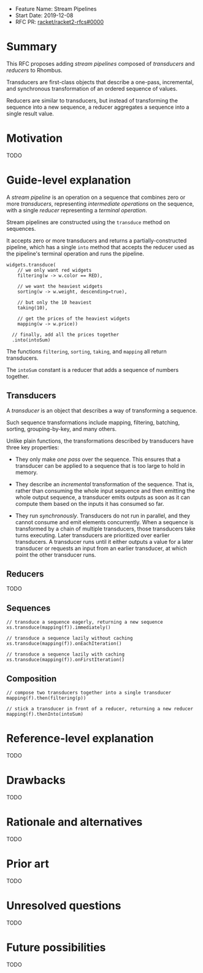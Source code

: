- Feature Name: Stream Pipelines
- Start Date: 2019-12-08
- RFC PR: [racket/racket2-rfcs#0000](https://github.com/racket/racket2-rfcs/pull/0000)

# Summary
[summary]: #summary

This RFC proposes adding *stream pipelines* composed of *transducers* and *reducers* to Rhombus.

Transducers are first-class objects that describe a one-pass, incremental, and synchronous transformation of an ordered sequence of values.

Reducers are similar to transducers, but instead of transforming the sequence into a new sequence, a reducer aggregates a sequence into a single result value.

# Motivation
[motivation]: #motivation

TODO

# Guide-level explanation
[guide-level-explanation]: #guide-level-explanation

A *stream pipeline* is an operation on a sequence that combines zero or more *transducers*, representing *intermediate operations* on the sequence, with a single *reducer* representing a *terminal operation*.

Stream pipelines are constructed using the `transduce` method on sequences.

It accepts zero or more transducers and returns a partially-constructed pipeline, which has a single `into` method that accepts the reducer used as the pipeline's terminal operation and runs the pipeline.

```rhombus
widgets.transduce(
    // we only want red widgets
    filtering(w -> w.color == RED),

    // we want the heaviest widgets
    sorting(w -> w.weight, descending=true),

    // but only the 10 heaviest
    taking(10),

    // get the prices of the heaviest widgets
    mapping(w -> w.price))

  // finally, add all the prices together
  .into(intoSum)
```

The functions `filtering`, `sorting`, `taking`, and `mapping` all return transducers.

The `intoSum` constant is a reducer that adds a sequence of numbers together.

## Transducers

A *transducer* is an object that describes a way of transforming a sequence.

Such sequence transformations include mapping, filtering, batching, sorting, grouping-by-key, and many others.

Unlike plain functions, the transformations described by transducers have three key properties:

- They only make *one pass* over the sequence. This ensures that a transducer can be applied to a sequence that is too large to hold in memory.

- They describe an *incremental* transformation of the sequence. That is, rather than consuming the whole input sequence and then emitting the whole output sequence, a transducer emits outputs as soon as it can compute them based on the inputs it has consumed so far.

- They run *synchronously*. Transducers do not run in parallel, and they cannot consume and emit elements concurrently. When a sequence is transformed by a chain of multiple transducers, those transducers take turns executing. Later transducers are prioritized over earlier transducers. A transducer runs until it either outputs a value for a later transducer or requests an input from an earlier transducer, at which point the other transducer runs.

## Reducers

TODO

## Sequences

```
// transduce a sequence eagerly, returning a new sequence
xs.transduce(mapping(f)).immediately()

// transduce a sequence lazily without caching
xs.transduce(mapping(f)).onEachIteration()

// transduce a sequence lazily with caching
xs.transduce(mapping(f)).onFirstIteration()
```

## Composition

```
// compose two transducers together into a single transducer
mapping(f).then(filtering(p))

// stick a transducer in front of a reducer, returning a new reducer
mapping(f).thenInto(intoSum)
```

# Reference-level explanation
[reference-level-explanation]: #reference-level-explanation

TODO

# Drawbacks
[drawbacks]: #drawbacks

TODO

# Rationale and alternatives
[rationale-and-alternatives]: #rationale-and-alternatives

TODO

# Prior art
[prior-art]: #prior-art

TODO

# Unresolved questions
[unresolved-questions]: #unresolved-questions

TODO

# Future possibilities
[future-possibilities]: #future-possibilities

TODO
